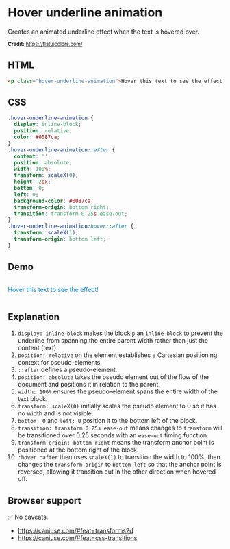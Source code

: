 # Hover underline animation

Creates an animated underline effect when the text is hovered over.

<small>**Credit:** https://flatuicolors.com/</small>

## HTML

```html
<p class="hover-underline-animation">Hover this text to see the effect!</p>
```

## CSS

```css
.hover-underline-animation {
  display: inline-block;
  position: relative;
  color: #0087ca;
}
.hover-underline-animation::after {
  content: '';
  position: absolute;
  width: 100%;
  transform: scaleX(0);
  height: 2px;
  bottom: 0;
  left: 0;
  background-color: #0087ca;
  transform-origin: bottom right;
  transition: transform 0.25s ease-out;
}
.hover-underline-animation:hover::after {
  transform: scaleX(1);
  transform-origin: bottom left;
}
```

## Demo

<div class="snippet-demo">
  <p class="snippet-demo__hover-underline-animation">Hover this text to see the effect!</p>
</div>

<style>
.snippet-demo__hover-underline-animation {
  display: inline-block;
  position: relative;
  color: #0087ca;
}
.snippet-demo__hover-underline-animation::after {
  content: '';
  position: absolute;
  width: 100%;
  transform: scaleX(0);
  height: 2px;
  bottom: 0;
  left: 0;
  background-color: #0087ca;
  transform-origin: bottom right;
  transition: transform 0.25s ease-out;
}
.snippet-demo__hover-underline-animation:hover::after {
  transform: scaleX(1);
  transform-origin: bottom left;
}
</style>

## Explanation

1. `display: inline-block` makes the block `p` an `inline-block` to prevent the underline from
   spanning the entire parent width rather than just the content (text).
2. `position: relative` on the element establishes a Cartesian positioning context for pseudo-elements.
3. `::after` defines a pseudo-element.
4. `position: absolute` takes the pseudo element out of the flow of the document and positions it in relation to the parent.
5. `width: 100%` ensures the pseudo-element spans the entire width of the text block.
6. `transform: scaleX(0)` initially scales the pseudo element to 0 so it has no width and is not visible.
7. `bottom: 0` and `left: 0` position it to the bottom left of the block.
8. `transition: transform 0.25s ease-out` means changes to `transform` will be transitioned over 0.25 seconds
   with an `ease-out` timing function.
9. `transform-origin: bottom right` means the transform anchor point is positioned at the bottom right of the block.
10. `:hover::after` then uses `scaleX(1)` to transition the width to 100%, then changes the `transform-origin`
    to `bottom left` so that the anchor point is reversed, allowing it transition out in the other direction when
    hovered off.

## Browser support

<span class="snippet__support-note">✅ No caveats.</span>

* https://caniuse.com/#feat=transforms2d
* https://caniuse.com/#feat=css-transitions

<!-- tags: animation -->
